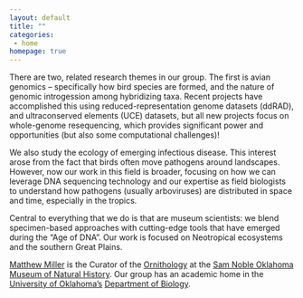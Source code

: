```yaml
---
layout: default
title: ""
categories:
 - home
homepage: true
---
```

There are two, related research themes in our group. The first is avian genomics – specifically how bird species are formed, and the nature of genomic introgession among hybridizing taxa. Recent projects have accomplished this using reduced-representation genome datasets (ddRAD), and ultraconserved elements (UCE) datasets, but all new projects focus on whole-genome resequencing, which provides significant power and opportunities (but also some computational challenges)!

We also study the ecology of emerging infectious disease. This interest arose from the fact that birds often move pathogens around landscapes. However, now our work in this field is broader, focusing on how we can leverage DNA sequencing technology and our expertise as field biologists to understand how pathogens (usually arboviruses) are distributed in space and time, especially in the tropics.

Central to everything that we do is that are museum scientists: we blend specimen-based approaches with cutting-edge tools that have emerged during the “Age of DNA”. Our work is focused on Neotropical ecosystems and the southern Great Plains.

[Matthew Miller](/team/matthew-miller) is the Curator of the [Ornithology](http://samnoblemuseum.ou.edu/collections-and-research/ornithology/) at the [Sam Noble Oklahoma Museum of Natural History](http://samnoblemuseum.ou.edu/). Our group has an academic home in the [University of Oklahoma’s](https://www.ou.edu/) [Department of Biology](http://www.ou.edu/cas/biology.html).

